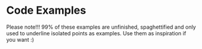 # Code Examples
Please note!!! 99% of these examples are unfinished, spaghettified and only used to underline isolated points as examples.
Use them as inspiration if you want :)
